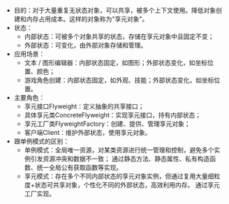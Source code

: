 - 目的：对于大量重复无状态对象，可以共享，被多个上下文使用。降低对象创建和内存占用成本。这样的对象称为"享元对象"。
- 状态：
  - 内部状态：可被多个对象共享的状态，存储在享元对象中且固定不变；
  - 外部状态：可变化，由外部对象存储和管理。
- 应用场景：
    - 文本 / 图形编辑器：内部状态固定，如图形；外部状态变化，如坐标位置、颜色；
    - 游戏角色创建：内部状态固定，如外观、技能；外部状态变化，如坐标位置。
- 主要角色：
  - 享元接口Flyweight：定义抽象的共享接口；
  - 具体享元类ConcreteFlyweight：实现享元接口，持有内部状态；
  - 享元工厂类FlyweightFactory：创建、提供、管理享元对象；
  - 客户端Client：维护外部状态，使用享元对象。
- 跟单例模式的区别：
  - 单例模式：全局唯一资源，对某类资源进行统一管理和控制，避免多个实例引发资源冲突和数据不一致；
    通过静态方法、静态属性、私有构造函数、统一全局公有获取函数等实现。
  - 享元模式：存在多个不同内部状态的享元对象实例，但通过复用大量细粒度+状态可共享对象，个性化不同的外部状态，高效利用内存。
    通过享元工厂实现。